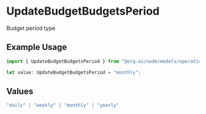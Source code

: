 # UpdateBudgetBudgetsPeriod

Budget period type

## Example Usage

```typescript
import { UpdateBudgetBudgetsPeriod } from "@orq-ai/node/models/operations";

let value: UpdateBudgetBudgetsPeriod = "monthly";
```

## Values

```typescript
"daily" | "weekly" | "monthly" | "yearly"
```